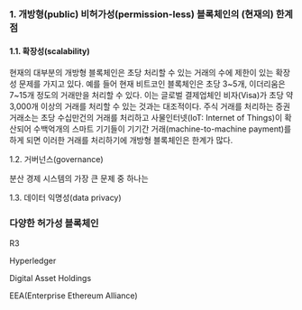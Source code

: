 ### 1. 개방형\(public\) 비허가성\(permission-less\) 블록체인의 \(현재의\) 한계점

#### 1.1. 확장성\(scalability\)

현재의 대부분의 개방형 블록체인은 초당 처리할 수 있는 거래의 수에 제한이 있는 확장성 문제를 가지고 있다. 예를 들어 현재 비트코인 블록체인은 초당 3~5개, 이더리움은 7~15개 정도의 거래만을 처리할 수 있다. 이는 글로벌 결제업체인 비자\(Visa\)가 초당 약 3,000개 이상의 거래를 처리할 수 있는 것과는 대조적이다. 주식 거래를 처리하는 증권거래소는 초당 수십만건의 거래를 처리하고 사물인터넷\(IoT: Internet of Things\)이 확산되어 수백억개의 스마트 기기들이 기기간 거래\(machine-to-machine payment\)를 하게 되면 이러한 거래를 처리하기에 개방형 블록체인은 한계가 많다. 

1.2. 거버넌스\(governance\)

분산 경제 시스템의 가장 큰 문제 중 하나는 

1.3. 데이터 익명성\(data privacy\)

### 다양한 허가성 블록체인

R3

Hyperledger

Digital Asset Holdings

EEA\(Enterprise Ethereum Alliance\)

